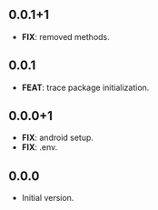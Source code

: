 ## 0.0.1+1

 - **FIX**: removed methods.

## 0.0.1

 - **FEAT**: trace package initialization.

## 0.0.0+1

 - **FIX**: android setup.
 - **FIX**: .env.

## 0.0.0

- Initial version.
